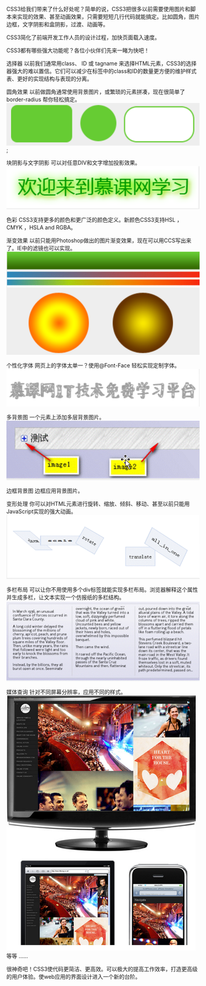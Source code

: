 CSS3给我们带来了什么好处呢？简单的说，CSS3把很多以前需要使用图片和脚本来实现的效果、甚至动画效果，只需要短短几行代码就能搞定。比如圆角，图片边框，文字阴影和盒阴影，过渡、动画等。

CSS3简化了前端开发工作人员的设计过程，加快页面载入速度。

CSS3都有哪些强大功能呢？各位小伙伴们先来一睹为快吧！

选择器
以前我们通常用class、 ID 或 tagname 来选择HTML元素，CSS3的选择器强大的难以置信。它们可以减少在标签中的class和ID的数量更方便的维护样式表、更好的实现结构与表现的分离。

 

圆角效果
以前做圆角通常使用背景图片，或繁琐的元素拼凑，现在很简单了 border-radius 帮你轻松搞定。
![](img/QQ20161020-0@2x.png);
 

块阴影与文字阴影
可以对任意DIV和文字增加投影效果。
![](img/QQ20161020-1@2x.png)
 

色彩
CSS3支持更多的颜色和更广泛的颜色定义。新颜色CSS3支持HSL ， CMYK ，HSLA and RGBA。

 

渐变效果
以前只能用Photoshop做出的图片渐变效果，现在可以用CCS写出来了。IE中的滤镜也可以实现。
![](img/QQ20161020-2@2x.png)
 

个性化字体
网页上的字体太单一？使用@Font-Face 轻松实现定制字体。
![](img/QQ20161020-3@2x.png)
 

多背景图
一个元素上添加多层背景图片。
![](img/QQ20161020-4@2x.png)
 

边框背景图
边框应用背景图片。

 

变形处理
你可以对HTML元素进行旋转、缩放、倾斜、移动、甚至以前只能用JavaScript实现的强大动画。
![](img/QQ20161020-5@2x.png)
 

多栏布局
可以让你不用使用多个div标签就能实现多栏布局。浏览器解释这个属性并生成多栏，让文本实现一个仿报纸的多栏结构。
![](img/QQ20161020-6@2x.png)
 

媒体查询
针对不同屏幕分辨率，应用不同的样式。
![](img/QQ20161020-7@2x.png)
等等 ……

很神奇吧！CSS3使代码更简洁、更高效。可以极大的提高工作效率，打造更高级的用户体验。使web应用的界面设计进入一个新的台阶。